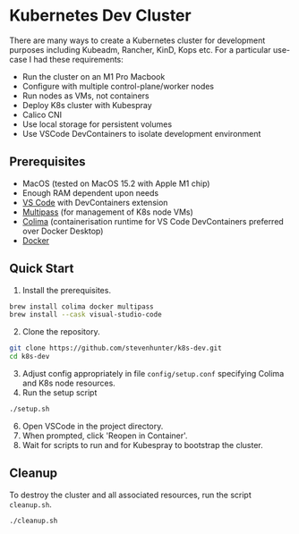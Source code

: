 # Kubernetes Dev Cluster

There are many ways to create a Kubernetes cluster for development purposes including Kubeadm, Rancher, KinD, Kops etc.  For a particular use-case I had these requirements:

- Run the cluster on an M1 Pro Macbook
- Configure with multiple control-plane/worker nodes
- Run nodes as VMs, not containers
- Deploy K8s cluster with Kubespray
- Calico CNI
- Use local storage for persistent volumes
- Use VSCode DevContainers to isolate development environment

## Prerequisites

- MacOS (tested on MacOS 15.2 with Apple M1 chip)
- Enough RAM dependent upon needs
- [VS Code](https://code.visualstudio.com/) with DevContainers extension
- [Multipass](https://multipass.run/) (for management of K8s node VMs)
- [Colima](https://github.com/abiosoft/colima) (containerisation runtime for VS Code DevContainers preferred over Docker Desktop)
- [Docker](https://www.docker.com/)

## Quick Start

 1. Install the prerequisites.
```bash
brew install colima docker multipass
brew install --cask visual-studio-code
```

 2. Clone the repository.
```bash
git clone https://github.com/stevenhunter/k8s-dev.git
cd k8s-dev
```

 3. Adjust config appropriately in file `config/setup.conf` specifying Colima and K8s node resources.
 4. Run the setup script
```bash
./setup.sh
```
 6. Open VSCode in the project directory.
 7. When prompted, click 'Reopen in Container'.  
 8. Wait for scripts to run and for Kubespray to bootstrap the cluster.

## Cleanup
To destroy the cluster and all associated resources, run the script `cleanup.sh`.
```bash
./cleanup.sh
```